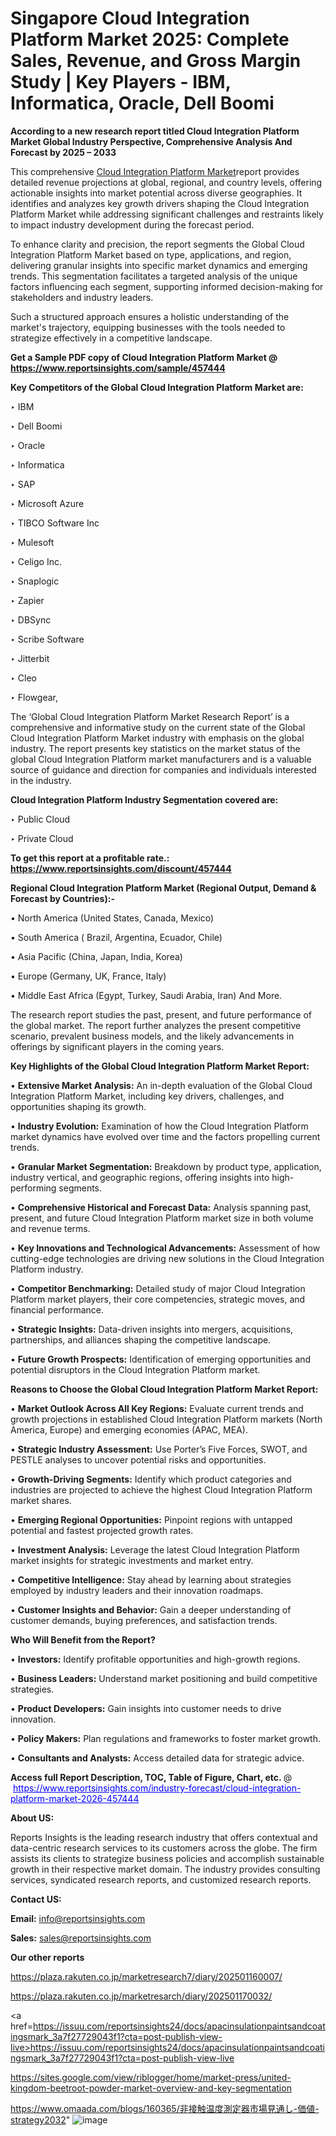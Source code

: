 # Singapore Cloud Integration Platform Market 2025: Complete Sales, Revenue, and Gross Margin Study | Key Players - IBM, Informatica, Oracle, Dell Boomi

<strong>According to a new research report titled Cloud Integration Platform Market Global Industry Perspective, Comprehensive Analysis And Forecast by 2025 – 2033</strong>

This comprehensive <a href=https://www.reportsinsights.com/sample/457444>Cloud Integration Platform Market</a>report provides detailed revenue projections at global, regional, and country levels, offering actionable insights into market potential across diverse geographies. It identifies and analyzes key growth drivers shaping the Cloud Integration Platform Market while addressing significant challenges and restraints likely to impact industry development during the forecast period.

To enhance clarity and precision, the report segments the Global Cloud Integration Platform Market based on type, applications, and region, delivering granular insights into specific market dynamics and emerging trends. This segmentation facilitates a targeted analysis of the unique factors influencing each segment, supporting informed decision-making for stakeholders and industry leaders.

Such a structured approach ensures a holistic understanding of the market's trajectory, equipping businesses with the tools needed to strategize effectively in a competitive landscape.

<strong>Get a Sample PDF copy of Cloud Integration Platform Market </strong><strong>@<a href=https://www.reportsinsights.com/sample/457444 style=color:#0000ff;> https://www.reportsinsights.com/sample/457444</a></strong></font>

<strong>Key Competitors of the Global Cloud Integration Platform Market are:</strong>

‣ IBM

‣ Dell Boomi

‣ Oracle

‣ Informatica

‣ SAP

‣ Microsoft Azure

‣ TIBCO Software Inc

‣ Mulesoft

‣ Celigo Inc.

‣ Snaplogic

‣ Zapier

‣ DBSync

‣ Scribe Software

‣ Jitterbit

‣ Cleo

‣ Flowgear,

The ‘Global Cloud Integration Platform Market Research Report’ is a comprehensive and informative study on the current state of the Global Cloud Integration Platform Market industry with emphasis on the global industry. The report presents key statistics on the market status of the global Cloud Integration Platform market manufacturers and is a valuable source of guidance and direction for companies and individuals interested in the industry.

<strong>Cloud Integration Platform Industry Segmentation covered are:</strong>

‣ Public Cloud

‣ Private Cloud

<strong>To get this report at a profitable rate.: <a href=https://www.reportsinsights.com/discount/457444 style=color:#0000ff;>https://www.reportsinsights.com/discount/457444</a></strong></font>

<strong>Regional Cloud Integration Platform Market (Regional Output, Demand &amp; Forecast by Countries):-</strong>

• North America (United States, Canada, Mexico)

• South America ( Brazil, Argentina, Ecuador, Chile)

• Asia Pacific (China, Japan, India, Korea)

• Europe (Germany, UK, France, Italy)

• Middle East Africa (Egypt, Turkey, Saudi Arabia, Iran) And More.

The research report studies the past, present, and future performance of the global market. The report further analyzes the present competitive scenario, prevalent business models, and the likely advancements in offerings by significant players in the coming years.

<strong>Key Highlights of the Global Cloud Integration Platform Market Report:</strong>

• <strong>Extensive Market Analysis:</strong> An in-depth evaluation of the Global Cloud Integration Platform Market, including key drivers, challenges, and opportunities shaping its growth.

• <strong>Industry Evolution:</strong> Examination of how the Cloud Integration Platform market dynamics have evolved over time and the factors propelling current trends.

• <strong>Granular Market Segmentation:</strong> Breakdown by product type, application, industry vertical, and geographic regions, offering insights into high-performing segments.

• <strong>Comprehensive Historical and Forecast Data:</strong> Analysis spanning past, present, and future Cloud Integration Platform market size in both volume and revenue terms.

• <strong>Key Innovations and Technological Advancements:</strong> Assessment of how cutting-edge technologies are driving new solutions in the Cloud Integration Platform industry.

• <strong>Competitor Benchmarking:</strong> Detailed study of major Cloud Integration Platform market players, their core competencies, strategic moves, and financial performance.

• <strong>Strategic Insights:</strong> Data-driven insights into mergers, acquisitions, partnerships, and alliances shaping the competitive landscape.

• <strong>Future Growth Prospects:</strong> Identification of emerging opportunities and potential disruptors in the Cloud Integration Platform market.

<strong>Reasons to Choose the Global Cloud Integration Platform Market Report:</strong>

• <strong>Market Outlook Across All Key Regions:</strong> Evaluate current trends and growth projections in established Cloud Integration Platform markets (North America, Europe) and emerging economies (APAC, MEA).

• <strong>Strategic Industry Assessment:</strong> Use Porter’s Five Forces, SWOT, and PESTLE analyses to uncover potential risks and opportunities.

• <strong>Growth-Driving Segments:</strong> Identify which product categories and industries are projected to achieve the highest Cloud Integration Platform market shares.

• <strong>Emerging Regional Opportunities:</strong> Pinpoint regions with untapped potential and fastest projected growth rates.

• <strong>Investment Analysis:</strong> Leverage the latest Cloud Integration Platform market insights for strategic investments and market entry.

• <strong>Competitive Intelligence:</strong> Stay ahead by learning about strategies employed by industry leaders and their innovation roadmaps.

• <strong>Customer Insights and Behavior:</strong> Gain a deeper understanding of customer demands, buying preferences, and satisfaction trends.

<strong>Who Will Benefit from the Report?</strong>

• <strong>Investors:</strong> Identify profitable opportunities and high-growth regions.

• <strong>Business Leaders:</strong> Understand market positioning and build competitive strategies.

• <strong>Product Developers:</strong> Gain insights into customer needs to drive innovation.

• <strong>Policy Makers:</strong> Plan regulations and frameworks to foster market growth.

• <strong>Consultants and Analysts:</strong> Access detailed data for strategic advice.
</ul>
<strong>Access full Report Description, TOC, Table of Figure, Chart, etc. </strong>@  <a href=https://www.reportsinsights.com/industry-forecast/cloud-integration-platform-market-2026-457444 style=color:#0000ff;>https://www.reportsinsights.com/industry-forecast/cloud-integration-platform-market-2026-457444</a></font>

<strong><strong>About US</strong>:</strong>

Reports Insights is the leading research industry that offers contextual and data-centric research services to its customers across the globe. The firm assists its clients to strategize business policies and accomplish sustainable growth in their respective market domain. The industry provides consulting services, syndicated research reports, and customized research reports.

<strong>Contact US:</strong>

<p class=""""><b>Email:</b> <a href=mailto:info@reportsinsights.com>info@reportsinsights.com</a></p>
<p class=""""><b>Sales:</b> <a href=mailto:sales@reportsinsights.com>sales@reportsinsights.com</a></p>

<strong>Our other reports</strong>

<a href=https://plaza.rakuten.co.jp/marketresearch7/diary/202501160007/>https://plaza.rakuten.co.jp/marketresearch7/diary/202501160007/</a>

<a href=https://plaza.rakuten.co.jp/marketresarch/diary/202501170032/>https://plaza.rakuten.co.jp/marketresarch/diary/202501170032/</a>

<a href=https://issuu.com/reportsinsights24/docs/apacinsulationpaintsandcoatingsmark_3a7f27729043f1?cta=post-publish-view-live>https://issuu.com/reportsinsights24/docs/apacinsulationpaintsandcoatingsmark_3a7f27729043f1?cta=post-publish-view-live</a>

<a href=https://sites.google.com/view/riblogger/home/market-press/united-kingdom-beetroot-powder-market-overview-and-key-segmentation>https://sites.google.com/view/riblogger/home/market-press/united-kingdom-beetroot-powder-market-overview-and-key-segmentation</a>

<a href=https://www.omaada.com/blogs/160365/非接触温度測定器市場見通し-価値-strategy2032>https://www.omaada.com/blogs/160365/非接触温度測定器市場見通し-価値-strategy2032</a>"
![image](https://github.com/user-attachments/assets/c7379d3e-0062-4add-93eb-9e4ed08f874e)

